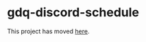 # gdq-discord-schedule

This project has moved [here](https://github.com/qixils/kgdq/tree/main/discord).
